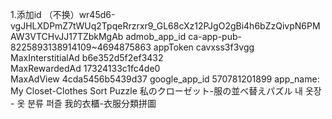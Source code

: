 1.添加id
    （不换）wr45d6-vgJHLXDPmZ7tWUq2TpqeRrzrxr9_GL68cXz12PJgO2gBi4h6bZzQivpN6PMAW3VTCHvJJ17TZbkMgAb
    admob_app_id   ca-app-pub-8225893138914109~4694875863
    appToken    cavxss3f3vgg
    MaxInterstitialAd	b6e352d5f2ef3432	
    MaxRewardedAd	17324133c1fc4de0	
    MaxAdView	4cda5456b5439d37
    google_app_id   570781201899
    app_name:
        My Closet-Clothes Sort Puzzle
        私のクローゼット-服の並べ替えパズル
        내 옷장 - 옷 분류 퍼즐
        我的衣櫃-衣服分類拼圖
